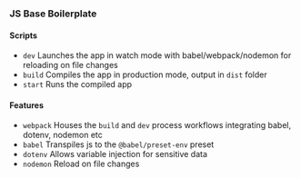### JS Base Boilerplate

#### Scripts
* `dev` Launches the app in watch mode with babel/webpack/nodemon for reloading on file changes
* `build` Compiles the app in production mode, output in `dist` folder 
* `start` Runs the compiled app

#### Features
* `webpack` Houses the `build` and `dev` process workflows integrating babel, dotenv, nodemon etc
* `babel` Transpiles js to the `@babel/preset-env` preset
* `dotenv` Allows variable injection for sensitive data
* `nodemon` Reload on file changes
